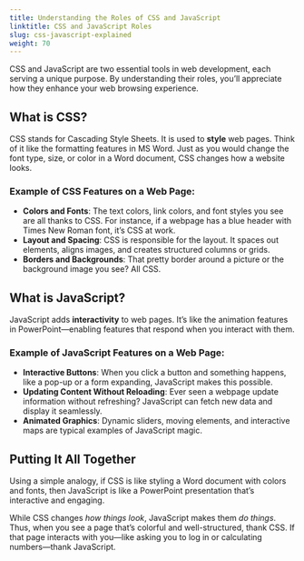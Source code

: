 ```yaml
---
title: Understanding the Roles of CSS and JavaScript
linktitle: CSS and JavaScript Roles
slug: css-javascript-explained
weight: 70
---
```


CSS and JavaScript are two essential tools in web development, each serving a unique purpose. By understanding their roles, you’ll appreciate how they enhance your web browsing experience.

## What is CSS?

CSS stands for Cascading Style Sheets. It is used to **style** web pages. Think of it like the formatting features in MS Word. Just as you would change the font type, size, or color in a Word document, CSS changes how a website looks.

### Example of CSS Features on a Web Page:

- **Colors and Fonts**: The text colors, link colors, and font styles you see are all thanks to CSS. For instance, if a webpage has a blue header with Times New Roman font, it’s CSS at work.
- **Layout and Spacing**: CSS is responsible for the layout. It spaces out elements, aligns images, and creates structured columns or grids.
- **Borders and Backgrounds**: That pretty border around a picture or the background image you see? All CSS.

## What is JavaScript?

JavaScript adds **interactivity** to web pages. It’s like the animation features in PowerPoint—enabling features that respond when you interact with them.

### Example of JavaScript Features on a Web Page:

- **Interactive Buttons**: When you click a button and something happens, like a pop-up or a form expanding, JavaScript makes this possible.
- **Updating Content Without Reloading**: Ever seen a webpage update information without refreshing? JavaScript can fetch new data and display it seamlessly.
- **Animated Graphics**: Dynamic sliders, moving elements, and interactive maps are typical examples of JavaScript magic.

## Putting It All Together

Using a simple analogy, if CSS is like styling a Word document with colors and fonts, then JavaScript is like a PowerPoint presentation that’s interactive and engaging.

While CSS changes _how things look_, JavaScript makes them _do things_. Thus, when you see a page that’s colorful and well-structured, thank CSS. If that page interacts with you—like asking you to log in or calculating numbers—thank JavaScript.
